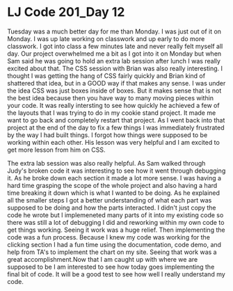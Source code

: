# LJ Code 201_Day 12

Tuesday was a much better day for me than Monday. I was just out of it on Monday. I was up late working on classwork and up early to do more classwork. I got into class a few minutes late and never really felt myself all day. Our project overwhelmed me a bit as I got into it on Monday but when Sam said he was going to hold an extra lab session after lunch I was really excited about that. The CSS session with Brian was also really interesting. I thought I was getting the hang of CSS fairly quickly and Brian kind of shattered that idea, but in a GOOD way if that makes any sense. I was under the idea CSS was just boxes inside of boxes. But it makes sense that is not the best idea because then you have way to many moving pieces within your code. It was really intersting to see how quickly he achieved a few of the layouts that I was trying to do in my cookie stand project. It made me want to go back and completely restart that project. As I went back into that project at the end of the day to fix a few things I was immediately frustrated by the way I had built things. I forgot how things were supposed to be working within each other. His lesson was very helpful and I am excited to get more lesson from him on CSS.

The extra lab session was also really helpful. As Sam walked through Judy's broken code it was interesting to see how it went through debugging it. As he broke down each section it made a lot more sense. I was having a hard time grasping the scope of the whole project and also having a hard time breaking it down which is what I wanted to be doing. As he explained all the smaller steps I got a better understanding of what each part was supposed to be doing and how the parts interacted. I didn't just copy the code he wrote but I implemeneted many parts of it into my existing code so there was still a lot of debugging I did and reworking within my own code to get things working. Seeing it work was a huge relief. Then implementing the code was a fun process. Because I knew my code was working for the clicking section I had a fun time using the documentation, code demo, and help from TA's to implement the chart on my site. Seeing that work was a great accomplishment.Now that I am caught up with where we are supposed to be I am interested to see how today goes implementing the final bit of code. It will be a good test to see how well I really understand my code. 
